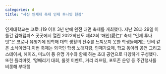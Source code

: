 ```yaml
---
categories: d
title: "사진 인제대 축제 인제 투나잇 현장"
---
```

인제대학교는 코로나19 이후 3년 만에 완전 대면 축제를 개최했다. 지난 28과 29일 이틀간 김해캠퍼스 곳곳에서 열린 2022학년도 제42회 ‘애인(愛仁)’ 축제 "인제 투나잇"은 코로나 유행기에 입학해 대학 생활의 진수를 느껴보지 못한 학생들에게는 단비 같은 소식이었다.이번 축제는 외국인 학생 노래자랑, 인제가요제, 학교 동아리 공연 그리고 스테이씨, 헤이즈, 미노이 등 유명 가수와 함께 하는 초대 공연으로 다양하게 구성했다. 또한 플리마켓, ‘멍때리기 대회, 룰렛 이벤트, 거리 리프팅, 포토존 운영 등 주간행사를 비롯해 부대행